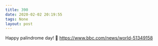 ```yaml
---
title: 390
date: 2020-02-02 20:19:55
tags: None
layout: post
---
```


Happy palindrome day! 🎉
<https://www.bbc.com/news/world-51349158>
